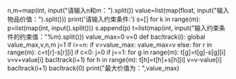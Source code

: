 n,m=map(int, input("请输入n和m：").split())
value=list(map(float, input("输入物品价值：").split()))
print('请输入约束条件:')
s=[]
for k in range(m):
    p=list(map(int, input().split()))
    s.append(p)
t=list(map(int, input("输入约束条件的约束值："%m).split()))
value_max=0
v=0
def bacltrack(i):
    global value_max,v,n,m
    j=1
    if i>=n:
        if v>value_max:
            value_max=v
    else:
        for r in range(m):
            c=t[r]-s[r][i]
            if c<0:
                j=0
        if j==1:
            for g in range(m):
                t[g]=t[g]-s[g][i]
            v=v+value[i]
            bacltrack(i+1)
            for h in range(m):
                t[h]=t[h]+s[h][i]
            v=v-value[i]
        bacltrack(i+1)
bacltrack(0)
print("最大价值为：",value_max)
